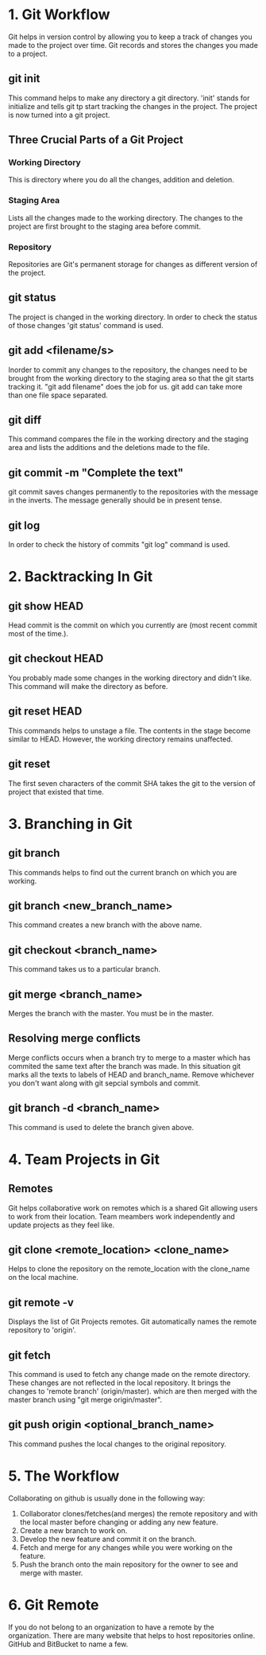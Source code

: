 # 1. Git Workflow

Git helps in version control by allowing you to keep a track of changes you made to the project over time. Git records and stores the changes you made to a project. 

## git init
This command helps to make any directory a git directory. 'init' stands for initialize and tells git tp start tracking the changes in the project. The project is now turned into a git project.

## Three Crucial Parts of a Git Project

### Working Directory
This is directory where you do all the changes, addition and deletion. 

### Staging Area
Lists all the changes made to the working directory. The changes to the project are first brought to the staging area before commit. 

### Repository
Repositories are Git's permanent storage for changes as different version of the project. 

## git status
The project is changed in the working directory. In order to check the status of those changes 'git status' command is used. 

## git add <filename/s>
Inorder to commit any changes to the repository, the changes need to be brought from the working directory to the staging area so that the git starts tracking it. "git add filename" does the job for us. git add can take more than one file space separated.

## git diff <filename> 
This command compares the file in the working directory and the staging area and lists the additions and the deletions made to the file. 

## git commit -m "Complete the text"
git commit saves changes permanently to the repositories with the message in the inverts. The message generally should be in present tense.

## git log
In order to check the history of commits "git log" command is used.

# 2. Backtracking In Git

## git show HEAD
Head commit is the commit on which you currently are (most recent commit most of the time.). 

## git checkout HEAD <filename>
You probably made some changes in the working directory and didn't like. This command will make the directory as before. 

## git reset HEAD <filename>
This commands helps to unstage a file. The contents in the stage become similar to HEAD. However, the working directory remains unaffected. 

## git reset <SHA>
The first seven characters of the commit SHA takes the git to the version of project that existed that time. 

# 3. Branching in Git
## git branch
This commands helps to find out the current branch on which you are working.

## git branch <new_branch_name>
This command creates a new branch with the above name. 

## git checkout <branch_name>
This command takes us to a particular branch. 

## git merge <branch_name>
Merges the branch with the master. You must be in the master. 

## Resolving merge conflicts
Merge conflicts occurs when a branch try to merge to a master which has commited the same text after the branch was made. In this situation git marks all the texts to labels of HEAD and branch_name. Remove whichever you don't want along with git sepcial symbols and commit. 

## git branch -d <branch_name>
This command is used to delete the branch given above. 

# 4. Team Projects in Git

## Remotes
Git helps collaborative work on remotes which is a shared Git allowing users to work from their location. Team meambers work independently and update projects as they feel like. 

## git clone <remote_location> <clone_name>
Helps to clone the repository on the remote_location with the clone_name on the local machine. 

## git remote -v
Displays the list of Git Projects remotes. Git automatically names the remote repository to 'origin'.

## git fetch 
This command is used to fetch any change made on the remote directory. These changes are not reflected in the local repository. It brings the changes to 'remote branch' (origin/master). which are then merged with the master branch using "git merge origin/master".

## git push origin <optional_branch_name>
This command pushes the local changes to the original repository. 

# 5. The Workflow

Collaborating on github is usually done in the following way:    
1. Collaborator clones/fetches(and merges) the remote repository and with the local master before changing or adding any new feature.   
2. Create a new branch to work on.    
3. Develop the new feature and commit it on the branch.                  
4. Fetch and merge for any changes while you were working on the feature.              
5. Push the branch onto the main repository for the owner to see and merge with master.    

# 6. Git Remote
If you do not belong to an organization to have a remote by the organization. There are many website that helps to host repositories online. GitHub and BitBucket to name a few. 




